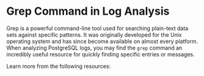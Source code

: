 # Grep Command in Log Analysis

Grep is a powerful command-line tool used for searching plain-text data sets against specific patterns. It was originally developed for the Unix operating system and has since become available on almost every platform. When analyzing PostgreSQL logs, you may find the `grep` command an incredibly useful resource for quickly finding specific entries or messages.

Learn more from the following resources:

